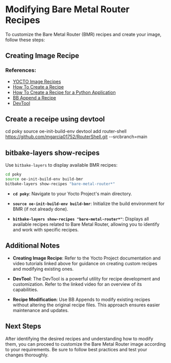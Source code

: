 # Modifying Bare Metal Router Recipes

To customize the Bare Metal Router (BMR) recipes and create your image, follow these steps:

## Creating Image Recipe

### References:
- [YOCTO Image Recipes](https://docs.yoctoproject.org/dev/dev-manual/customizing-images.html)
- [How To Create a Recipe](https://www.youtube.com/watch?v=Apfwyf_yEzI)
- [How To Create a Recipe for a Python Application](https://stackoverflow.com/questions/50436413/write-a-recipe-in-yocto-for-a-python-application)
- [BB Append a Recipe](https://www.youtube.com/watch?v=IxXSABanxEQ)
- [DevTool](https://www.youtube.com/watch?v=HfbwRfurNfM)

## Create a receipe using devtool

cd poky
source oe-init-build-env
devtool add router-shell https://github.com/mgarcia01752/RouterShell.git --srcbranch=main



## bitbake-layers show-recipes

Use `bitbake-layers` to display available BMR recipes:

```bash
cd poky
source oe-init-build-env build-bmr
bitbake-layers show-recipes "bare-metal-router*"
```

- **`cd poky`**: Navigate to your Yocto Project's main directory.
  
- **`source oe-init-build-env build-bmr`**: Initialize the build environment for BMR (if not already done).
  
- **`bitbake-layers show-recipes "bare-metal-router*"`**: Displays all available recipes related to Bare Metal Router, allowing you to identify and work with specific recipes.

## Additional Notes

- **Creating Image Recipe**: Refer to the Yocto Project documentation and video tutorials linked above for guidance on creating custom recipes and modifying existing ones.
  
- **DevTool**: The DevTool is a powerful utility for recipe development and customization. Refer to the linked video for an overview of its capabilities.
  
- **Recipe Modification**: Use BB Appends to modify existing recipes without altering the original recipe files. This approach ensures easier maintenance and updates.

## Next Steps

After identifying the desired recipes and understanding how to modify them, you can proceed to customize the Bare Metal Router image according to your requirements. Be sure to follow best practices and test your changes thoroughly.
